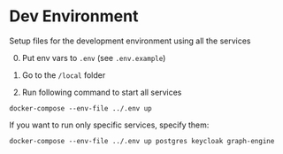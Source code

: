 # Dev Environment

Setup files for the development environment using all the services

0. Put env vars to `.env` (see `.env.example`)

1. Go to the `/local` folder

2. Run following command to start all services

```
docker-compose --env-file ../.env up
```

If you want to run only specific services, specify them:

```
docker-compose --env-file ../.env up postgres keycloak graph-engine
```
